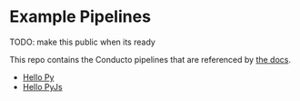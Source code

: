# Example Pipelines

TODO: make this public when its ready

This repo contains the Conducto pipelines that are referenced by [the docs](https://conducto.com/docs).

- [Hello Py](./hello_py/)
- [Hello PyJs](./hello_py_js/)
